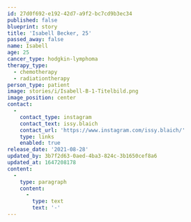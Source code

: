 ```yaml
---
id: 27d0f692-e192-42d7-a9f2-bc7cd9b3ec34
published: false
blueprint: story
title: 'Isabell Becker, 25'
passed_away: false
name: Isabell
age: 25
cancer_type: hodgkin-lymphoma
therapy_type:
  - chemotherapy
  - radiationtherapy
person_type: patient
image: stories/i/Isabell-B-1-Titelbild.png
image_position: center
contact:
  -
    contact_type: instagram
    contact_text: issy.blaich
    contact_url: 'https://www.instagram.com/issy.blaich/'
    type: links
    enabled: true
release_date: '2021-08-28'
updated_by: 3b7f2d63-0aed-4ba3-824c-3b1650cef8a6
updated_at: 1647208178
content:
  -
    type: paragraph
    content:
      -
        type: text
        text: '-'
---
```

